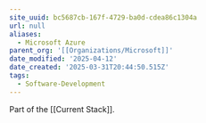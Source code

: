 ```yaml
---
site_uuid: bc5687cb-167f-4729-ba0d-cdea86c1304a
url: null
aliases:
  - Microsoft Azure
parent_org: '[[Organizations/Microsoft]]'
date_modified: '2025-04-12'
date_created: '2025-03-31T20:44:50.515Z'
tags:
  - Software-Development
---
```






















Part of the [[Current Stack]].